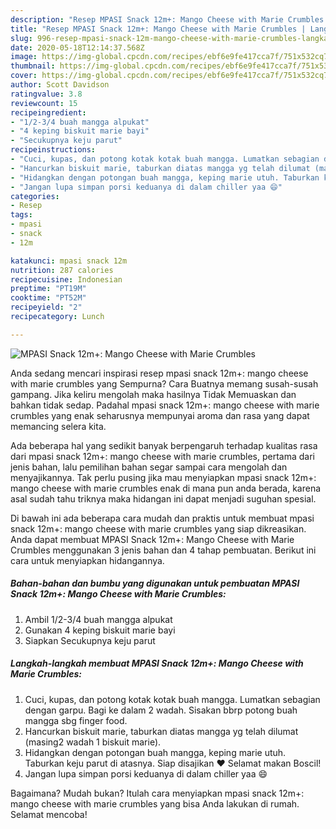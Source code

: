 ```yaml
---
description: "Resep MPASI Snack 12m+: Mango Cheese with Marie Crumbles | Langkah Membuat MPASI Snack 12m+: Mango Cheese with Marie Crumbles Yang Lezat"
title: "Resep MPASI Snack 12m+: Mango Cheese with Marie Crumbles | Langkah Membuat MPASI Snack 12m+: Mango Cheese with Marie Crumbles Yang Lezat"
slug: 996-resep-mpasi-snack-12m-mango-cheese-with-marie-crumbles-langkah-membuat-mpasi-snack-12m-mango-cheese-with-marie-crumbles-yang-lezat
date: 2020-05-18T12:14:37.568Z
image: https://img-global.cpcdn.com/recipes/ebf6e9fe417cca7f/751x532cq70/mpasi-snack-12m-mango-cheese-with-marie-crumbles-foto-resep-utama.jpg
thumbnail: https://img-global.cpcdn.com/recipes/ebf6e9fe417cca7f/751x532cq70/mpasi-snack-12m-mango-cheese-with-marie-crumbles-foto-resep-utama.jpg
cover: https://img-global.cpcdn.com/recipes/ebf6e9fe417cca7f/751x532cq70/mpasi-snack-12m-mango-cheese-with-marie-crumbles-foto-resep-utama.jpg
author: Scott Davidson
ratingvalue: 3.8
reviewcount: 15
recipeingredient:
- "1/2-3/4 buah mangga alpukat"
- "4 keping biskuit marie bayi"
- "Secukupnya keju parut"
recipeinstructions:
- "Cuci, kupas, dan potong kotak kotak buah mangga. Lumatkan sebagian dengan garpu. Bagi ke dalam 2 wadah. Sisakan bbrp potong buah mangga sbg finger food."
- "Hancurkan biskuit marie, taburkan diatas mangga yg telah dilumat (masing2 wadah 1 biskuit marie)."
- "Hidangkan dengan potongan buah mangga, keping marie utuh. Taburkan keju parut di atasnya. Siap disajikan ❤️ Selamat makan Boscil!"
- "Jangan lupa simpan porsi keduanya di dalam chiller yaa 😄"
categories:
- Resep
tags:
- mpasi
- snack
- 12m

katakunci: mpasi snack 12m 
nutrition: 287 calories
recipecuisine: Indonesian
preptime: "PT19M"
cooktime: "PT52M"
recipeyield: "2"
recipecategory: Lunch

---
```



![MPASI Snack 12m+: Mango Cheese with Marie Crumbles](https://img-global.cpcdn.com/recipes/ebf6e9fe417cca7f/751x532cq70/mpasi-snack-12m-mango-cheese-with-marie-crumbles-foto-resep-utama.jpg)

Anda sedang mencari inspirasi resep mpasi snack 12m+: mango cheese with marie crumbles yang Sempurna? Cara Buatnya memang susah-susah gampang. Jika keliru mengolah maka hasilnya Tidak Memuaskan dan bahkan tidak sedap. Padahal mpasi snack 12m+: mango cheese with marie crumbles yang enak seharusnya mempunyai aroma dan rasa yang dapat memancing selera kita.



Ada beberapa hal yang sedikit banyak berpengaruh terhadap kualitas rasa dari mpasi snack 12m+: mango cheese with marie crumbles, pertama dari jenis bahan, lalu pemilihan bahan segar sampai cara mengolah dan menyajikannya. Tak perlu pusing jika mau menyiapkan mpasi snack 12m+: mango cheese with marie crumbles enak di mana pun anda berada, karena asal sudah tahu triknya maka hidangan ini dapat menjadi suguhan spesial.


Di bawah ini ada beberapa cara mudah dan praktis untuk membuat mpasi snack 12m+: mango cheese with marie crumbles yang siap dikreasikan. Anda dapat membuat MPASI Snack 12m+: Mango Cheese with Marie Crumbles menggunakan 3 jenis bahan dan 4 tahap pembuatan. Berikut ini cara untuk menyiapkan hidangannya.

<!--inarticleads1-->

##### Bahan-bahan dan bumbu yang digunakan untuk pembuatan MPASI Snack 12m+: Mango Cheese with Marie Crumbles:

1. Ambil 1/2-3/4 buah mangga alpukat
1. Gunakan 4 keping biskuit marie bayi
1. Siapkan Secukupnya keju parut




<!--inarticleads2-->

##### Langkah-langkah membuat MPASI Snack 12m+: Mango Cheese with Marie Crumbles:

1. Cuci, kupas, dan potong kotak kotak buah mangga. Lumatkan sebagian dengan garpu. Bagi ke dalam 2 wadah. Sisakan bbrp potong buah mangga sbg finger food.
1. Hancurkan biskuit marie, taburkan diatas mangga yg telah dilumat (masing2 wadah 1 biskuit marie).
1. Hidangkan dengan potongan buah mangga, keping marie utuh. Taburkan keju parut di atasnya. Siap disajikan ❤️ Selamat makan Boscil!
1. Jangan lupa simpan porsi keduanya di dalam chiller yaa 😄




Bagaimana? Mudah bukan? Itulah cara menyiapkan mpasi snack 12m+: mango cheese with marie crumbles yang bisa Anda lakukan di rumah. Selamat mencoba!

